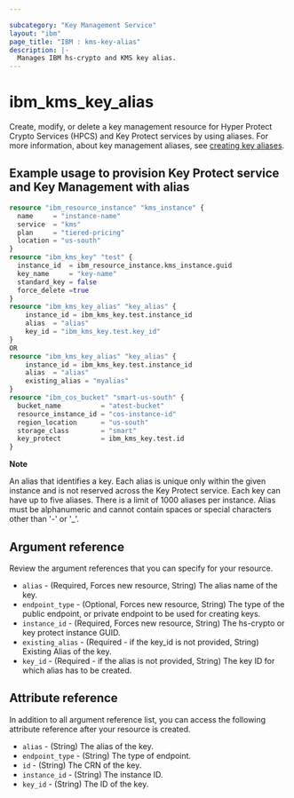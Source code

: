 ```yaml
---

subcategory: "Key Management Service"
layout: "ibm"
page_title: "IBM : kms-key-alias"
description: |-
  Manages IBM hs-crypto and KMS key alias.
---
```


# ibm_kms_key_alias
Create, modify, or delete a key management resource for Hyper Protect Crypto Services (HPCS) and Key Protect services by using aliases. For more information, about key management aliases, see [creating key aliases](https://cloud.ibm.com/docs/key-protect?topic=key-protect-create-key-alias).

## Example usage to provision Key Protect service and Key Management with alias

```terraform
resource "ibm_resource_instance" "kms_instance" {
  name     = "instance-name"
  service  = "kms"
  plan     = "tiered-pricing"
  location = "us-south"
}
resource "ibm_kms_key" "test" {
  instance_id  = ibm_resource_instance.kms_instance.guid
  key_name     = "key-name"
  standard_key = false
  force_delete =true
}
resource "ibm_kms_key_alias" "key_alias" {
    instance_id = ibm_kms_key.test.instance_id
    alias  = "alias"
    key_id = "ibm_kms_key.test.key_id"
}
OR
resource "ibm_kms_key_alias" "key_alias" {
    instance_id = ibm_kms_key.test.instance_id
    alias  = "alias"
    existing_alias = "myalias"
}
resource "ibm_cos_bucket" "smart-us-south" {
  bucket_name          = "atest-bucket"
  resource_instance_id = "cos-instance-id"
  region_location      = "us-south"
  storage_class        = "smart"
  key_protect          = ibm_kms_key.test.id
}
```

**Note**

An alias that identifies a key. Each alias is unique only within the given instance and is not reserved across the Key Protect service. Each key can have up to five aliases. There is a limit of 1000 aliases per instance. Alias must be alphanumeric and cannot contain spaces or special characters other than '-' or '_'.

## Argument reference
Review the argument references that you can specify for your resource.

- `alias` - (Required, Forces new resource, String) The alias name of the key.
- `endpoint_type` - (Optional, Forces new resource, String) The type of the public endpoint, or private endpoint to be used for creating keys.
- `instance_id` - (Required, Forces new resource, String) The hs-crypto or key protect instance GUID.
- `existing_alias` - (Required - if the key_id is not provided, String) Existing Alias of the key.
- `key_id` - (Required - if the alias is not provided, String) The key ID for which alias has to be created.


## Attribute reference
In addition to all argument reference list, you can access the following attribute reference after your resource is created.

- `alias` - (String) The alias of the key.
- `endpoint_type` - (String) The type of endpoint.
- `id` - (String) The CRN of the key.
- `instance_id` - (String) The instance ID.
- `key_id` - (String) The ID of the key.
